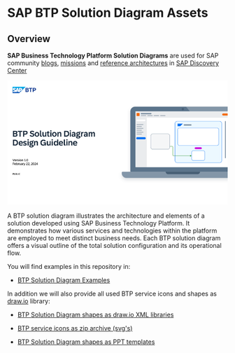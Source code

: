 # SAP BTP Solution Diagram Assets

## Overview

**SAP Business Technology Platform Solution Diagrams** are used for SAP community [blogs](https://community.sap.com/t5/all-sap-community-blogs/ct-p/all-blogs), [missions](https://discovery-center.cloud.sap/missionCatalog/) and [reference architectures](https://discovery-center.cloud.sap/refArchCatalog/) in [SAP Discovery Center](https://discovery-center.cloud.sap/)

![guideline](/assets/pics/guideline.png)

A BTP solution diagram illustrates the architecture and elements of
a solution developed using SAP Business Technology Platform.
It demonstrates how various services and technologies within the
platform are employed to meet distinct business needs.
Each BTP solution diagram offers a visual outline of the
total solution configuration and its operational flow.

You will find examples in this repository in:

- [BTP Solution Diagram Examples](/assets/editable-diagram-examples/)

In addition we will also provide all used BTP service icons and shapes as [draw.io](https://www.drawio.com/) library:

- [BTP Solution Diagram shapes as draw.io XML libraries](/assets/shape-libraries-and-editable-presets/draw.io/)

- [BTP service icons as zip archive (svg's)](/assets/shape-libraries-and-editable-presets/svg/)

- [BTP Solution Diagram shapes as PPT templates]()
